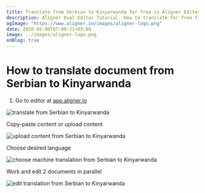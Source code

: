 ```yaml
---
title: Translate from Serbian to Kinyarwanda for free in Aligner Editor
description: Aligner Dual Editor Tutorial. How to translate for free from Serbian to Kinyarwanda. Aligner is multilingual document management platform. 
ogImage: "https://www.aligner.io/images/aligner-logo.png"
date: 2020-05-06T07:09:21+03:00
image: ../images/aligner-logo.png
onBlog: true
---
```


# How to translate document from Serbian to Kinyarwanda

1. Go to editor at [app.aligner.io](https://app.aligner.io "Aligner App web page")

![translate from Serbian to Kinyarwanda](../aligner-blank-editor.png "translate from Serbian to Kinyarwanda")

Copy-paste content or upload content

![upload content from Serbian to Kinyarwanda](../aligner-uploaded-document.png "upload content from Serbian to Kinyarwanda")

Choose desired language

![choose machine translation from Serbian to Kinyarwanda](../aligner-language-dropdown.png "choose machine translation from Serbian to Kinyarwanda")

Work and edit 2 documents in parallel

![edit translation from Serbian to Kinyarwanda](../aligner-double-sitded-editor.png "edit translation from Serbian to Kinyarwanda")

